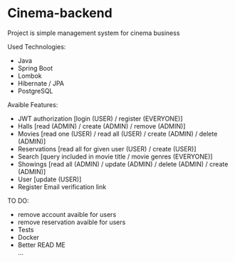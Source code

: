 # Cinema-backend

Project is simple management system for cinema business  

Used Technologies:  
- Java  
- Spring Boot  
- Lombok  
- Hibernate / JPA  
- PostgreSQL  

Avaible Features:  
- JWT authorization [login (USER) / register (EVERYONE)]  
- Halls [read (ADMIN) / create (ADMIN) / remove (ADMIN)]  
- Movies [read one (USER) / read all (USER) / create (ADMIN) / delete (ADMIN)]  
- Reservations [read all for given user (USER) / create (USER)]  
- Search [query included in movie title / movie genres (EVERYONE)]  
- Showings [read all (ADMIN) / update (ADMIN) / delete (ADMIN) / create (ADMIN)]  
- User [update (USER)]  
- Register Email verification link  

TO DO:  
- remove account avaible for users  
- remove reservation avaible for users
- Tests  
- Docker  
- Better READ ME  
...  
